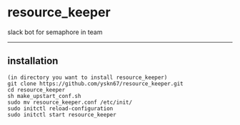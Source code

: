 # resource_keeper
slack bot for semaphore in team

---

## installation

```
(in directory you want to install resource_keeper)
git clone https://github.com/yskn67/resource_keeper.git
cd resource_keeper
sh make_upstart_conf.sh
sudo mv resource_keeper.conf /etc/init/
sudo initctl reload-configuration
sudo initctl start resource_keeper
```
